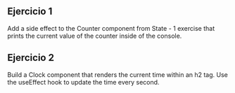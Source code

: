 ## Ejercicio 1

Add a side effect to the Counter component from State - 1 exercise that prints the current value of the counter inside of the console.

## Ejercicio 2

Build a Clock component that renders the current time within an h2 tag. Use the useEffect hook to update the time every second.
